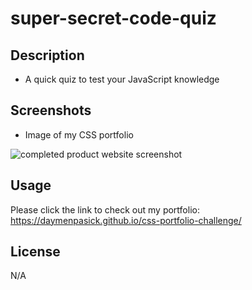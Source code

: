 # super-secret-code-quiz


## Description

 - A quick quiz to test your JavaScript knowledge

## Screenshots

- Image of my CSS portfolio

![completed product website screenshot](./assets/images/Daymens-CSS-Portfolio.png)

## Usage

Please click the link to check out my portfolio: 
https://daymenpasick.github.io/css-portfolio-challenge/


## License

N/A